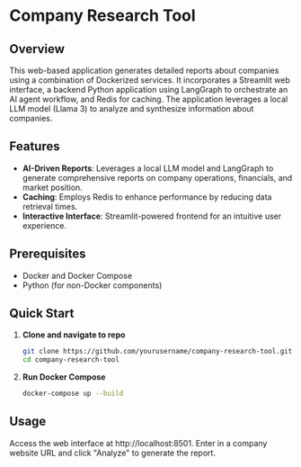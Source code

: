 # Company Research Tool

## Overview

This web-based application generates detailed reports about companies using a combination of Dockerized services.
It incorporates a Streamlit web interface, a backend Python application using LangGraph to orchestrate an AI agent workflow, and Redis for caching.
The application leverages a local LLM model (Llama 3) to analyze and synthesize information about companies.

## Features

- **AI-Driven Reports**: Leverages a local LLM model and LangGraph to generate comprehensive reports on company operations, financials, and market position.
- **Caching**: Employs Redis to enhance performance by reducing data retrieval times.
- **Interactive Interface**: Streamlit-powered frontend for an intuitive user experience.

## Prerequisites

- Docker and Docker Compose
- Python (for non-Docker components)

## Quick Start

1. **Clone and navigate to repo**
   ```bash
   git clone https://github.com/yourusername/company-research-tool.git
   cd company-research-tool
   ```
2. **Run Docker Compose**
   ```bash
   docker-compose up --build
   ```

## Usage

Access the web interface at http://localhost:8501. Enter in a company website URL and click "Analyze" to generate the report.
